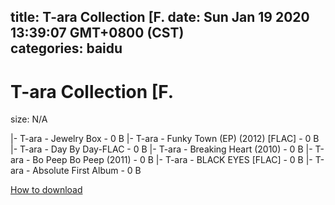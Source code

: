 
title: T-ara Collection [F.
date: Sun Jan 19 2020 13:39:07 GMT+0800 (CST)    
categories: baidu
---

# T-ara Collection [F.
size: N/A
 
 
|- T-ara - Jewelry Box - 0 B
|- T-ara - Funky Town (EP) (2012) [FLAC] - 0 B
|- T-ara - Day By Day-FLAC - 0 B
|- T-ara - Breaking Heart (2010) - 0 B
|- T-ara - Bo Peep Bo Peep (2011) - 0 B
|- T-ara - BLACK EYES [FLAC] - 0 B
|- T-ara - Absolute First Album - 0 B

[How to download](https://bpcam.bemobtrk.com/go/2ceec3aa-1ca2-46d6-b9ff-aaa5c184517c?jno=3281)